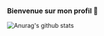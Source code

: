 ### Bienvenue sur mon profil 👋

![Anurag's github stats](https://github-readme-stats.vercel.app/api?username=IceroDev&count_private=true?show_icons=true?theme=radical)
